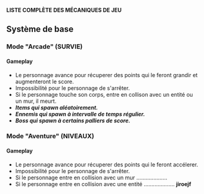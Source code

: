 __LISTE COMPLÈTE DES MÉCANIQUES DE JEU__

## Système de base

### Mode "Arcade" (SURVIE)
#### Gameplay

- Le personnage avance pour récuperer des points qui le feront grandir et augmenteront le score.
- Impossibilité pour le personnage de s'arrêter.
- Si le personnage touche son corps, entre en collison avec un entité ou un mur, il meurt. 
- <b><i> Items qui spawn aléatoirement.
-  Ennemis qui spawn à intervalle de temps régulier.
-  Boss qui spawn à certains palliers de score. </i></b>


### Mode "Aventure" (NIVEAUX)
#### Gameplay

- Le personnage avance pour récuperer des points qui le feront accélerer.
- Impossibilité pour le personnage de s'arrêter.
- Si le personnage entre en collision avec un mur ....................
- Si le personnage entre en collision avec une entité ....................
 __jiroejf__
